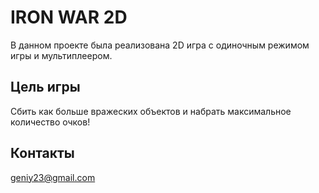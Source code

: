# **IRON WAR 2D**
В данном проекте была реализована 2D игра с одиночным режимом игры и мультиплеером.

## Цель игры

Сбить как больше вражеских объектов и набрать максимальное количество очков!

## Контакты

geniy23@gmail.com
